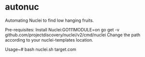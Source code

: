 # autonuc


Automating Nuclei to find low hanging fruits.

Pre-requisites:
Install Nuclei:GO111MODULE=on go get -v github.com/projectdiscovery/nuclei/v2/cmd/nuclei
Change the path according to your nuclei-templates location.

Usage~# bash nuclei.sh target.com
